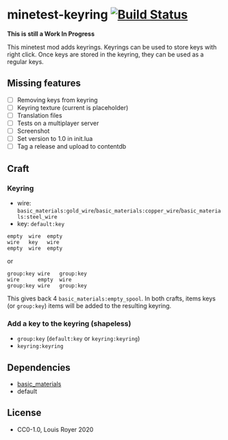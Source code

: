 # minetest-keyring [![Build Status](https://travis-ci.org/louisroyer/minetest-keyring.svg?branch=master)](https://travis-ci.org/louisroyer/minetest-keyring)
**This is still a Work In Progress**

This minetest mod adds keyrings.
Keyrings can be used to store keys with right click.
Once keys are stored in the keyring, they can be used as a regular keys.

## Missing features
- [ ] Removing keys from keyring
- [ ] Keyring texture (current is placeholder)
- [ ] Translation files
- [ ] Tests on a multiplayer server
- [ ] Screenshot
- [ ] Set version to 1.0 in init.lua
- [ ] Tag a release and upload to contentdb

## Craft
### Keyring
- wire: `basic_materials:gold_wire`/`basic_materials:copper_wire`/`basic_materials:steel_wire`
- key: `default:key`
```text
empty  wire  empty
wire   key   wire
empty  wire  empty
```

or
```text
group:key wire   group:key
wire      empty  wire
group:key wire   group:key
```

This gives back 4 `basic_materials:empty_spool`.
In both crafts, items keys (or `group:key`) items will be added to the resulting keyring.

### Add a key to the keyring (shapeless)
- `group:key` (`default:key` or `keyring:keyring`)
- `keyring:keyring`


## Dependencies
- [basic_materials](https://gitlab.com/VanessaE/basic_materials)
- default

<!--![Screenshot](screenshot.png) -->

## License
- CC0-1.0, Louis Royer 2020
